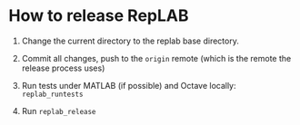 # How to release RepLAB

1) Change the current directory to the replab base directory.

2) Commit all changes, push to the `origin` remote (which is the remote the release process uses)

3) Run tests under MATLAB (if possible) and Octave locally: `replab_runtests`

4) Run `replab_release`
